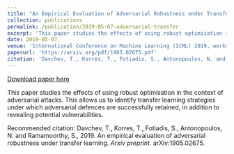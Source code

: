 ```yaml
---
title: "An Empirical Evaluation of Adversarial Robustness under Transfer Learning."
collection: publications
permalink: /publication/2019-05-07-adversarial-transfer
excerpt: 'This paper studies the effects of using robust optimisation in the context of adversarial attacks. This allows us to identify transfer learning strategies under which adversarial defences are successfully retained, in addition to revealing potential vulnerabilities.'
date: 2019-05-07
venue: 'International Conference on Machine Learning (ICML) 2019, workshop'
paperurl: 'https://arxiv.org/pdf/1905.02675.pdf'
citation: 'Davchev, T., Korres, T., Fotiadis, S., Antonopoulos, N. and Ramamoorthy, S., 2019. An empirical evaluation of adversarial robustness under transfer learning. <i>Arxiv preprint</i>. arXiv:1905.02675.'
---
```


<a href='https://arxiv.org/pdf/1905.02675.pdf'>Download paper here</a>

This paper studies the effects of using robust optimisation in the context of adversarial attacks. This allows us to identify transfer learning strategies under which adversarial defences are successfully retained, in addition to revealing potential vulnerabilities.

Recommended citation: Davchev, T., Korres, T., Fotiadis, S., Antonopoulos, N. and Ramamoorthy, S., 2019. An empirical evaluation of adversarial robustness under transfer learning. <i>Arxiv preprint</i>. arXiv:1905.02675.